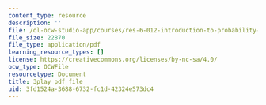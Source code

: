```yaml
---
content_type: resource
description: ''
file: /ol-ocw-studio-app/courses/res-6-012-introduction-to-probability-spring-2018/3fd1524a36886732fc1d42324e573dc4_4CkWjk40TBY.pdf
file_size: 22870
file_type: application/pdf
learning_resource_types: []
license: https://creativecommons.org/licenses/by-nc-sa/4.0/
ocw_type: OCWFile
resourcetype: Document
title: 3play pdf file
uid: 3fd1524a-3688-6732-fc1d-42324e573dc4
---
```

